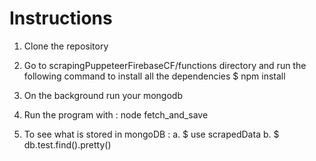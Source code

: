 # Instructions


   1. Clone the repository
      
   2. Go to scrapingPuppeteerFirebaseCF/functions directory and run the following command to install all the dependencies
   $ npm install
   
   3. On the background run your mongodb
   
   4. Run the program with :  node fetch_and_save
   
   5. To see what is stored in mongoDB :
      a. $ use scrapedData
      b. $ db.test.find().pretty()
